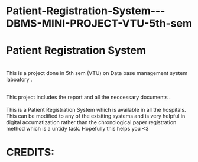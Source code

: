 # Patient-Registration-System---DBMS-MINI-PROJECT-VTU-5th-sem
<h1>Patient Registration System</h1> 
<br>This is a project done in 5th sem (VTU) on Data base management system laboatory .</br> 
<p><br>This project includes the report and all the neccessary documents .</br>
<br>This is a Patient Registration System which is available in all the hospitals. This can be modified to any of the exisiting systems and is very helpful in digital accumatization rather than the chronological paper registration method which is a untidy task. Hopefully this helps you &lt;3 </br>
<footer>
<h1> CREDITS:</h1>

